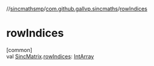 //[sincmathsmp](../../index.md)/[com.github.gallvp.sincmaths](index.md)/[rowIndices](row-indices.md)

# rowIndices

[common]\
val [SincMatrix](-sinc-matrix/index.md).[rowIndices](row-indices.md): [IntArray](https://kotlinlang.org/api/latest/jvm/stdlib/kotlin/-int-array/index.html)
